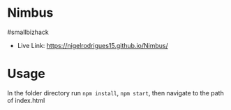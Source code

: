 # Nimbus
#smallbizhack
* Live Link: https://nigelrodrigues15.github.io/Nimbus/

# Usage
In the folder directory run `npm install`, `npm start`, then navigate to the path of index.html 
